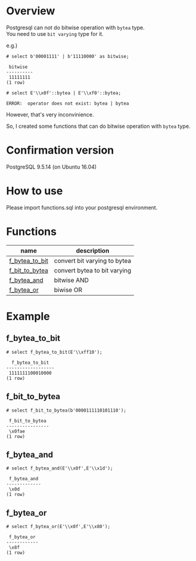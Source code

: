 # Overview
Postgresql can not do bitwise operation with `bytea` type.  
You need to use `bit varying` type for it.  
  
e.g.)  
```
# select b'00001111' | b'11110000' as bitwise;

 bitwise
----------
 11111111
(1 row)

# select E'\\x0f'::bytea | E'\\xf0'::bytea;

ERROR:  operator does not exist: bytea | bytea

```
  
However, that's very inconvinience.  
  
So, I created some functions that can do bitwise operation with `bytea` type.  
  
# Confirmation version
PostgreSQL 9.5.14 (on Ubuntu 16.04)  
  
# How to use
Please import functions.sql into your postgresql environment.  
  
# Functions
|  name |  description  |
| ---- | ---- |
|  [f_bytea_to_bit](#f_bytea_to_bit)  | convert bit varying to bytea |
|  [f_bit_to_bytea](#f_bit_to_bytea)  | convert bytea to bit varying |
|  [f_bytea_and](#f_bytea_and) | bitwise AND |
|  [f_bytea_or](#f_bytea_or) | biwise OR |

# Example
## f_bytea_to_bit
```
# select f_bytea_to_bit(E'\\xff10');

  f_bytea_to_bit
------------------
 1111111100010000
(1 row)
```
## f_bit_to_bytea
```
# select f_bit_to_bytea(b'0000111110101110');

 f_bit_to_bytea
----------------
 \x0fae
(1 row)

```
## f_bytea_and
```
# select f_bytea_and(E'\\x0f',E'\\x1d');

 f_bytea_and
-------------
 \x0d
(1 row)
```
## f_bytea_or
```
# select f_bytea_or(E'\\x0f',E'\\x80');

 f_bytea_or
------------
 \x8f
(1 row)
```
